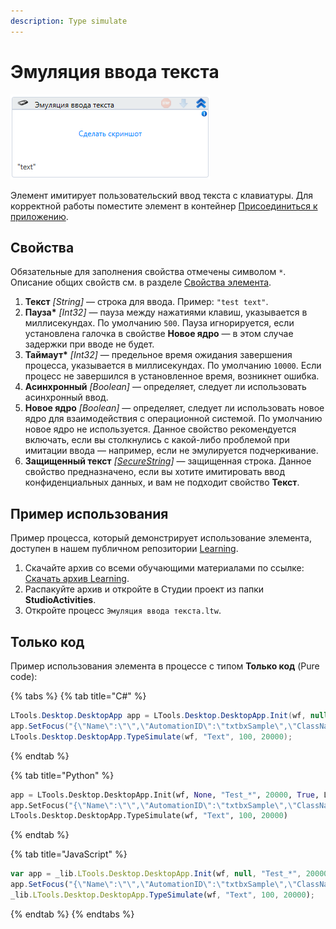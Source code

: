 ```yaml
---
description: Type simulate
---
```


# Эмуляция ввода текста

![Внешний вид элемента](<../../../.gitbook/assets/image (243).png>)

Элемент имитирует пользовательский ввод текста с клавиатуры. Для корректной работы поместите элемент в контейнер [Присоединиться к приложению](https://docs.primo-rpa.ru/primo-rpa/g_elements/el_basic/els_desktop/el_desktop_attach).


## Свойства

Обязательные для заполнения свойства отмечены символом `*`. Описание общих свойств см. в разделе [Свойства элемента](https://docs.primo-rpa.ru/primo-rpa/primo-studio/process/elements#svoistva-elementa).

1. **Текст** *[String]* — строка для ввода. Пример: `"test text"`.
1. **Пауза\*** *[Int32]* — пауза между нажатиями клавиш, указывается в миллисекундах. По умолчанию `500`. Пауза игнорируется, если установлена галочка в свойстве **Новое ядро** — в этом случае задержки при вводе не будет.
1. **Таймаут\*** *[Int32]* — предельное время ожидания завершения процесса, указывается в миллисекундах. По умолчанию `10000`. Если процесс не завершился в установленное время, возникнет ошибка.
1. **Асинхронный** *[Boolean]* — определяет, следует ли использовать асинхронный ввод.
1. **Новое ядро** *[Boolean]* — определяет, следует ли использовать новое ядро для взаимодействия с операционной системой. По умолчанию новое ядро не используется. Данное свойство рекомендуется включать, если вы столкнулись с какой-либо проблемой при имитации ввода — например, если не эмулируется подчеркивание. 
1. **Защищенный текст** *[[SecureString](https://learn.microsoft.com/ru-ru/dotnet/api/system.security.securestring?view=net-5.0)]* — защищенная строка. Данное свойство предназначено, если вы хотите имитировать ввод конфиденциальных данных, и вам не подходит свойство **Текст**. 


## Пример использования

Пример процесса, который демонстрирует использование элемента, доступен в нашем публичном репозитории [Learning](https://github.com/PrimoRPA/Learning).

1. Скачайте архив со всеми обучающими материалами по ссылке: [Скачать архив Learning](https://github.com/PrimoRPA/Learning/archive/refs/heads/master.zip).
2. Распакуйте архив и откройте в Студии проект из папки **StudioActivities**.
3. Откройте процесс `Эмуляция ввода текста.ltw`.




## Только код
Пример использования элемента в процессе с типом **Только код** (Pure code):

{% tabs %}
{% tab title="C#" %}
```csharp
LTools.Desktop.DesktopApp app = LTools.Desktop.DesktopApp.Init(wf, null, "Test_*", 20000, true, LTools.Desktop.Model.DesktopTypes.UIAUTOMATION);
app.SetFocus("{\"Name\":\"\",\"AutomationID\":\"txtbxSample\",\"ClassName\":\"TextBox\",\"AUIProperties\":[],\"TextSearchMode\":0,\"IsRoot\":false,\"IsQuickSearch\":false}");
LTools.Desktop.DesktopApp.TypeSimulate(wf, "Text", 100, 20000);	
```
{% endtab %}

{% tab title="Python" %}
```python
app = LTools.Desktop.DesktopApp.Init(wf, None, "Test_*", 20000, True, LTools.Desktop.Model.DesktopTypes.UIAUTOMATION)
app.SetFocus("{\"Name\":\"\",\"AutomationID\":\"txtbxSample\",\"ClassName\":\"TextBox\",\"AUIProperties\":[],\"TextSearchMode\":0,\"IsRoot\":false,\"IsQuickSearch\":false}")
LTools.Desktop.DesktopApp.TypeSimulate(wf, "Text", 100, 20000)
```
{% endtab %}

{% tab title="JavaScript" %}
```javascript
var app = _lib.LTools.Desktop.DesktopApp.Init(wf, null, "Test_*", 20000, true, _lib.LTools.Desktop.Model.DesktopTypes.UIAUTOMATION);
app.SetFocus("{\"Name\":\"\",\"AutomationID\":\"txtbxSample\",\"ClassName\":\"TextBox\",\"AUIProperties\":[],\"TextSearchMode\":0,\"IsRoot\":false,\"IsQuickSearch\":false}");
_lib.LTools.Desktop.DesktopApp.TypeSimulate(wf, "Text", 100, 20000);	
```
{% endtab %}
{% endtabs %}

